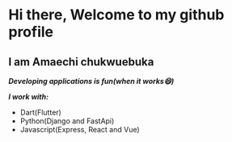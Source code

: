 # Hi there, Welcome to my github profile
## I am Amaechi chukwuebuka
***Developing applications is fun(when it works😄)***

***I work with:***
- Dart(Flutter)
- Python(Django and FastApi)
- Javascript(Express, React and Vue)

<!--
**nixcode1/nixcode1** is a ✨ _special_ ✨ repository because its `README.md` (this file) appears on your GitHub profile.

Here are some ideas to get you started:

- 🔭 I’m currently working on ...
- 🌱 I’m currently learning ...
- 👯 I’m looking to collaborate on ...
- 🤔 I’m looking for help with ...
- 💬 Ask me about ...
- 📫 How to reach me: ...
- 😄 Pronouns: ...
- ⚡ Fun fact: ...
-->
